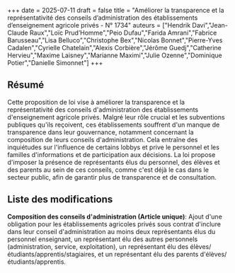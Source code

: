 +++
date = 2025-07-11
draft = false
title = "Améliorer la transparence et la représentativité des conseils d’administration des établissements d’enseignement agricole privés - N° 1734"
auteurs = ["Hendrik Davi","Jean-Claude Raux","Loïc Prud’Homme","Peio Dufau","Farida Amrani","Fabrice Barusseau","Lisa Belluco","Christophe Bex","Nicolas Bonnet","Pierre-Yves Cadalen","Cyrielle Chatelain","Alexis Corbière","Jérôme Guedj","Catherine Hervieu","Maxime Laisney","Marianne Maximi","Julie Ozenne","Dominique Potier","Danielle Simonnet"]
+++

## Résumé

Cette proposition de loi vise à améliorer la transparence et la représentativité des conseils d'administration des établissements d'enseignement agricole privés. Malgré leur rôle crucial et les subventions publiques qu'ils reçoivent, ces établissements souffrent d'un manque de transparence dans leur gouvernance, notamment concernant la composition de leurs conseils d'administration. Cela entraîne des inquiétudes sur l'influence de certains lobbys et prive le personnel et les familles d'informations et de participation aux décisions. La loi propose d'imposer la présence de représentants élus du personnel, des élèves et des parents au sein de ces conseils, comme c'est déjà le cas dans le secteur public, afin de garantir plus de transparence et de consultation.

## Liste des modifications

**Composition des conseils d'administration (Article unique)**: Ajout d'une obligation pour les établissements agricoles privés sous contrat d'inclure dans leur conseil d'administration au moins deux représentants élus du personnel enseignant, un représentant élu des autres personnels (administration, service, exploitation), un représentant élu des élèves/étudiants/apprentis/stagiaires, et un représentant élu des parents d'élèves/étudiants/apprentis.
